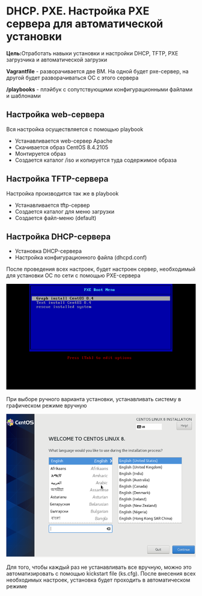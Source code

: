 <h1>DHCP. PXE. Настройка PXE сервера для автоматической установки</h1>

<p><b>Цель:</b>Отработать навыки установки и настройки DHCP, TFTP, PXE загрузчика и автоматической загрузки</p>

<p><b>Vagrantfile</b> - разворачивается две ВМ. На одной будет pxe-сервер, на другой будет разворачиваться ОС с этого сервера<p>

<p><b>/playbooks</b> - плэйбук с сопутствующими конфигурационными файлами и шаблонами</p>

<h2>Настройка web-сервера</h2>

<p>Вся настройка осуществляется с помощью playbook</p>

<ul>
<li>Устанавливается web-сервер Apache</li>
<li>Скачивается образ CentOS 8.4.2105</li>
<li>Монтируется образ</li>
<li>Создается каталог /iso и копируется туда содержимое образа</li>
</ul>

<h2>Настройка TFTP-сервера</h2>
<p>Настройка производится так же в playbook</p>
<ul>
<li>Устанавливается tftp-сервер</li>
<li>Создается каталог для меню загрузки</li>
<li>Создается файл-меню (<a src='playbooks/templates/default'>default</a>)
</ul>

<h2>Настройка DHCP-сервера</h2>
<ul>
<li>Установка DHCP-сервера</li>
<li>Настройка конфигурационного файла (<a src='playbooks/templates/dhcpd.conf'>dhcpd.conf</a>)</li>
</ul>

<p>После проведения всех настроек, будет настроен сервер, необходимый для установки ОС по сети с помощью PXE-сервера</p>
<img src='Screenshots/PXEBOOT.png'></img>

<p>При выборе ручного варианта установки, устанавливать систему в графическом режиме вручную</p>
<img src='Screenshots/Manual_Install.png'></img>
<p>Для того, чтобы каждый раз не устанавливать все вручную, можно это автоматизировать с помощью kickstart file (<a src='playbooks/templates/ks.cfg'>ks.cfg</a>). После внесения всех необходимых настроек, установка будет проходить в автоматическом режиме</p>
